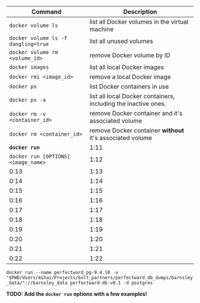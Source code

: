 

| Command | Description |
| -- | -- |
| `docker volume ls` | list all Docker volumes in the virtual machine |
| `docker volume ls -f dangling=true` | list all unused volumes |
| `docker volume rm <volume_id>` | remove Docker volume by ID |
| `docker images` | list all local Docker images |
| `docker rmi <image_id>` | remove a local Docker image |
| `docker ps` | list Docker containers in use |
| `docker ps -a` | list all local Docker containers, including the inactive ones. |
| `docker rm -v <container_id>` | remove Docker container and it's associated volume |
| `docker rm <container_id>` | remove Docker container **without** it's associated volume |
| **`docker run`** | 1:11 |
| `docker run [OPTIONS] <image_name> ` | 1:12 |
| 0:13 | 1:13 |
| 0:14 | 1:14 |
| 0:15 | 1:15 |
| 0:16 | 1:16 |
| 0:17 | 1:17 |
| 0:18 | 1:18 |
| 0:19 | 1:19 |
| 0:20 | 1:20 |
| 0:21 | 1:21 |
| 0:22 | 1:22 |

`docker run --name perfectward_pg-9.4.10 -v "$PWD/Users/mihai/Projects/bolt_partners/perfectward_db_dumps/barnsley_data/"://barnsley_data perfectward-db-v0.1 -d postgres`

**TODO: Add the `docker run` options with a few examples!**